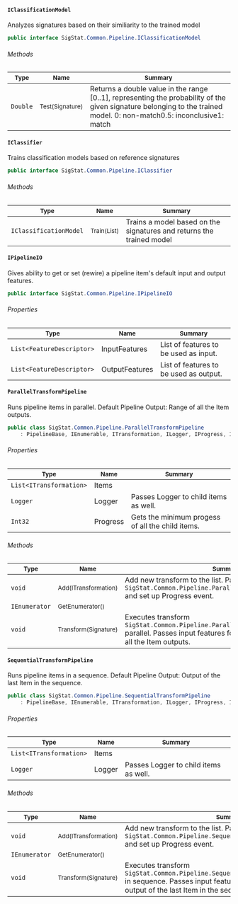 #### `IClassificationModel`

Analyzes signatures based on their similiarity to the trained model
```csharp
public interface SigStat.Common.Pipeline.IClassificationModel

```

###### Methods

| <sub>Type</sub> | <sub>Name</sub> | <sub>Summary</sub> | 
| ---- | ---- | ---- | 
| `Double` | <sub>Test(Signature)</sub> | Returns a double value in the range [0..1], representing the probability of the given signature belonging to the trained model.  <list type="bullet"><item>0: non-match</item><item>0.5: inconclusive</item><item>1: match</item></list> | 


#### `IClassifier`

Trains classification models based on reference signatures
```csharp
public interface SigStat.Common.Pipeline.IClassifier

```

###### Methods

| <sub>Type</sub> | <sub>Name</sub> | <sub>Summary</sub> | 
| ---- | ---- | ---- | 
| `IClassificationModel` | <sub>Train(List<Signature>)</sub> | Trains a model based on the signatures and returns the trained model | 


#### `IPipelineIO`

Gives ability to get or set (rewire) a pipeline item's default input and output features.
```csharp
public interface SigStat.Common.Pipeline.IPipelineIO

```

###### Properties

| <sub>Type</sub> | <sub>Name</sub> | <sub>Summary</sub> | 
| ---- | ---- | ---- | 
| `List<FeatureDescriptor>` | InputFeatures | List of features to be used as input. | 
| `List<FeatureDescriptor>` | OutputFeatures | List of features to be used as output. | 


#### `ParallelTransformPipeline`

Runs pipeline items in parallel.  <para>Default Pipeline Output: Range of all the Item outputs.</para>
```csharp
public class SigStat.Common.Pipeline.ParallelTransformPipeline
    : PipelineBase, IEnumerable, ITransformation, ILogger, IProgress, IPipelineIO

```

###### Properties

| <sub>Type</sub> | <sub>Name</sub> | <sub>Summary</sub> | 
| ---- | ---- | ---- | 
| `List<ITransformation>` | Items |  | 
| `Logger` | Logger | Passes Logger to child items as well. | 
| `Int32` | Progress | Gets the minimum progess of all the child items. | 


###### Methods

| <sub>Type</sub> | <sub>Name</sub> | <sub>Summary</sub> | 
| ---- | ---- | ---- | 
| `void` | <sub>Add(ITransformation)</sub> | Add new transform to the list. Pass `SigStat.Common.Pipeline.ParallelTransformPipeline.Logger` and set up Progress event. | 
| `IEnumerator` | <sub>GetEnumerator()</sub> |  | 
| `void` | <sub>Transform(Signature)</sub> | Executes transform `SigStat.Common.Pipeline.ParallelTransformPipeline.Items` parallel.  Passes input features for each.  Output is a range of all the Item outputs. | 


#### `SequentialTransformPipeline`

Runs pipeline items in a sequence.  <para>Default Pipeline Output: Output of the last Item in the sequence.</para>
```csharp
public class SigStat.Common.Pipeline.SequentialTransformPipeline
    : PipelineBase, IEnumerable, ITransformation, ILogger, IProgress, IPipelineIO

```

###### Properties

| <sub>Type</sub> | <sub>Name</sub> | <sub>Summary</sub> | 
| ---- | ---- | ---- | 
| `List<ITransformation>` | Items |  | 
| `Logger` | Logger | Passes Logger to child items as well. | 


###### Methods

| <sub>Type</sub> | <sub>Name</sub> | <sub>Summary</sub> | 
| ---- | ---- | ---- | 
| `void` | <sub>Add(ITransformation)</sub> | Add new transform to the list. Pass `SigStat.Common.Pipeline.SequentialTransformPipeline.Logger` and set up Progress event. | 
| `IEnumerator` | <sub>GetEnumerator()</sub> |  | 
| `void` | <sub>Transform(Signature)</sub> | Executes transform `SigStat.Common.Pipeline.SequentialTransformPipeline.Items` in sequence.  Passes input features for each.  Output is the output of the last Item in the sequence. | 


